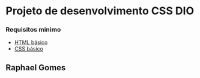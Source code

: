 #	Projeto de desenvolvimento CSS  DIO

### Requisitos minimo

* [HTML básico](https://www.w3schools.com/html/)
* [CSS básico](https://developer.mozilla.org/pt-BR/docs/Web/CSS)

## Raphael Gomes 
